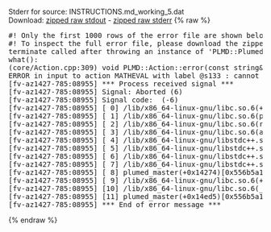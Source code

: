 Stderr for source:  INSTRUCTIONS.md_working_5.dat   
Download: [zipped raw stdout](INSTRUCTIONS.md_working_5.dat.plumed_master.stdout.txt.zip) - [zipped raw stderr](INSTRUCTIONS.md_working_5.dat.plumed_master.stderr.txt.zip) 
{% raw %}
<pre>
#! Only the first 1000 rows of the error file are shown below
#! To inspect the full error file, please download the zipped raw stderr file above
terminate called after throwing an instance of 'PLMD::Plumed::ExceptionError'
what():
(core/Action.cpp:309) void PLMD::Action::error(const string&) const
ERROR in input to action MATHEVAL with label @s133 : cannot find action named cv (hint! the actions with value in this ActionSet are: timestep kBT posx posy posz Masses Charges Box driver q6_mat q6_sh q6_denom_ones q6_denom q6_sp q6_rmn-n6 q6_imn-n6 q6_rmn-n5 q6_imn-n5 q6_rmn-n4 q6_imn-n4 q6_rmn-n3 q6_imn-n3 q6_rmn-n2 q6_imn-n2 q6_rmn-n1 q6_imn-n1 q6_rmn-0 q6_imn-0 q6_rmn-p1 q6_imn-p1 q6_rmn-p2 q6_imn-p2 q6_rmn-p3 q6_imn-p3 q6_rmn-p4 q6_imn-p4 q6_rmn-p5 q6_imn-p5 q6_rmn-p6 q6_imn-p6 q6_rms-n6 q6_ims-n6 q6_rms-n5 q6_ims-n5 q6_rms-n4 q6_ims-n4 q6_rms-n3 q6_ims-n3 q6_rms-n2 q6_ims-n2 q6_rms-n1 q6_ims-n1 q6_rms-0 q6_ims-0 q6_rms-p1 q6_ims-p1 q6_rms-p2 q6_ims-p2 q6_rms-p3 q6_ims-p3 q6_rms-p4 q6_ims-p4 q6_rms-p5 q6_ims-p5 q6_rms-p6 q6_ims-p6 q6_vmean2 q6_vmean q6_norm2 q6_norm q6 )
[fv-az1427-785:08955] *** Process received signal ***
[fv-az1427-785:08955] Signal: Aborted (6)
[fv-az1427-785:08955] Signal code:  (-6)
[fv-az1427-785:08955] [ 0] /lib/x86_64-linux-gnu/libc.so.6(+0x42520)[0x7f079b642520]
[fv-az1427-785:08955] [ 1] /lib/x86_64-linux-gnu/libc.so.6(pthread_kill+0x12c)[0x7f079b6969fc]
[fv-az1427-785:08955] [ 2] /lib/x86_64-linux-gnu/libc.so.6(raise+0x16)[0x7f079b642476]
[fv-az1427-785:08955] [ 3] /lib/x86_64-linux-gnu/libc.so.6(abort+0xd3)[0x7f079b6287f3]
[fv-az1427-785:08955] [ 4] /lib/x86_64-linux-gnu/libstdc++.so.6(+0xa2b9e)[0x7f079baa2b9e]
[fv-az1427-785:08955] [ 5] /lib/x86_64-linux-gnu/libstdc++.so.6(+0xae20c)[0x7f079baae20c]
[fv-az1427-785:08955] [ 6] /lib/x86_64-linux-gnu/libstdc++.so.6(+0xae277)[0x7f079baae277]
[fv-az1427-785:08955] [ 7] /lib/x86_64-linux-gnu/libstdc++.so.6(__cxa_rethrow+0x4b)[0x7f079baae52b]
[fv-az1427-785:08955] [ 8] plumed_master(+0x14274)[0x556b5a112274]
[fv-az1427-785:08955] [ 9] /lib/x86_64-linux-gnu/libc.so.6(+0x29d90)[0x7f079b629d90]
[fv-az1427-785:08955] [10] /lib/x86_64-linux-gnu/libc.so.6(__libc_start_main+0x80)[0x7f079b629e40]
[fv-az1427-785:08955] [11] plumed_master(+0x14ed5)[0x556b5a112ed5]
[fv-az1427-785:08955] *** End of error message ***
</pre>
{% endraw %}

